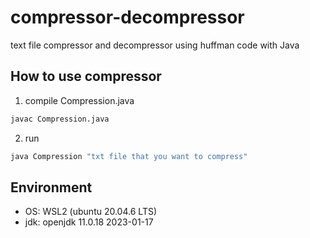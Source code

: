 # compressor-decompressor

text file compressor and decompressor using huffman code with Java

## How to use compressor

1. compile Compression.java

```bash
javac Compression.java
```

2. run

```bash
java Compression "txt file that you want to compress"
```

## Environment

- OS: WSL2 (ubuntu 20.04.6 LTS)
- jdk: openjdk 11.0.18 2023-01-17
